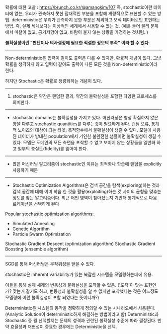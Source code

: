 확률에 대한 고찰 : https://brunch.co.kr/@amangkim/107
즉, stochastic이란 데이터에 없는, 우리가 관측하지 못한 잠재적인 부분을 포함해 계량적으로 표현할 수 있는 방법.
deterministic은 우리가 관측하지 못한 부분은 제외하고 오직 데이터로만 표현하는 방법. 즉, 실제 세계보다는 이상적인 세계에서 사용할 수 있는 것. (예를 들어 물리 문제에서 마찰이 없고, 공기저항이 없고, 바람이 불지 않는 상황을 가정하는 것처럼..)

**불확실성이란 "판단이나 의사결정에 필요한 적절한 정보의 부족" 이라 할 수 있다.**

---

Non-deterministic은 입력이 같아도 출력은 다를 수 있지만, 확률적 개념이 없다.
그냥 확률을 생각하지 않고 입력이 같아도 출력이 다른 모든 것을 Non-deterministic이라 한다.

하지만 Stochastic은 확률로 정량화하는 개념이 있다.

---

1. stochastic은 약간은 랜덤한 결과, 약간의 불확실성을 포함한 다양한 프로세스를 의미한다.
---
- stochastic domains는 불확실성을 가지고 있다. 머신러닝은 항상 확실하지 않은 양을 다루고 stochastic quantities를 다루는것이 필요하게 된다. 랜덤 오류, 통계적 노이즈의 대상이 되는 타겟, 목적함수에서 불확실성이 생길 수 있다. 모델에 사용된 데이터가 방대한 population에서 기인한 불완전한 샘플이면 불확실성이 생길 수 있다. 모델은 도메인의 모든 측면을 포착할 수 없고 보이지 않는 상황들을 일반화 하고 일부의 충실도(fidelity)를 잃어야 한다.
---
- 많은 머신러닝 알고리즘이 stochastic인 이유는 최적화나 학습에 랜덤을 explicitly 사용하기 때문
---
- Stochastic Optimization Algorithms은 검색 공간을 탐색(exploring)하는 것과 검색 공간에 대해 이미 학습 한 것을 활용(exploiting)하는 것 사이의 균형을 맞추는 정도를 찾는 알고리즘이다. 최근 어떤 영역이 찾아졌는지 기인해 통계적으로 다음 로케이션을 선택하게 된다

Popular stochastic optimization algorithms:  
- Simulated Annealing  
- Genetic Algorithm  
- Particle Swarm Optimization

Stochastic Gradient Descent (optimization algorithm)
Stochastic Gradient Boosting (ensemble algorithm)

---
SGD를 통해 머신러닝은 무작위성을 얻을 수 있다.

stochastic은 inherent variability가 있는 복잡한 시스템을 모델링하는데에 유용.

이들을 통해 실제 세계의 변동성과 불확실성을 포착할 수 있음. ('포착'이 맞는 표현인가? 맞는거 같기도 하고, 변동성과 불확실성을 알 수 없지만 포착했다는 것은 어느정도 모델링에 이런 불확실성이 포함 되었다는 뜻이니까?)

Deterministic은 시스템의 동작을 정확하게 정의할 수 있는 시나리오에서 사용된다.
(Analytic Solution이 deterministic하게 해결하는 방법이라고 함)
Deterministic과 Stochastic 중 뭘 선택할지는 문제의 성격과 관련된 불확실성 수준에 따라 결정된다. 만약 효율성과 재현성이 중요한 경우에는 Deterministic을 선택.

